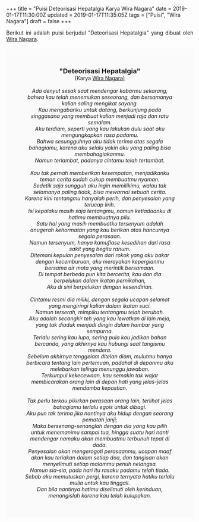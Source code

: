 +++
title = "Puisi Deteorisasi Hepatalgia Karya Wira Nagara"
date = 2019-01-17T11:30:00Z
updated = 2019-01-17T11:35:05Z
tags = ["Puisi", "Wira Nagara"]
draft = false
+++

<div dir="ltr" style="text-align: left;" trbidi="on"><div style="text-align: justify;">Berikut ini adalah puisi berjudul "Deteorisasi Hepatalgia" yang dibuat oleh <a href="https://id.wikipedia.org/wiki/Wira_Setianagara" target="_blank">Wira Nagara</a>. </div><br /><div style="background: #FAFAFA; font-size: 14px; height: auto; margin: 0 auto; padding: 50px; text-align: center; width: auto;"><span style="font-size: 18px;"><b>"Deteorisasi Hepatalgia"</b></span><br />(Karya <a href="https://www.sekata.web.id/tags/wira-nagara" target="_blank">Wira Nagara)</a> <br /><br /><i>Ada denyut sesak saat mendengar kabarmu sekarang, bahwa kau telah menemukan seseorang, dan bersamanya kalian saling mengikat sayang.<br />Kau mengabariku untuk datang, berkunjung pada singgasana yang membuat kalian menjadi raja dan ratu semalam.<br />Aku terdiam, seperti yang kau lakukan dulu saat aku mengungkapkan rasa padamu.<br />Bahwa sesungguhnya aku tidak terima atas segala bahagiamu, karena aku selalu yakin aku yang paling bisa membahagiakanmu.<br />Namun terlambat, padanya cintamu telah tertambat.<br /><br />Kau tak pernah memberikan kesempatan, menjadikanku teman cerita sudah cukup membuatmu nyaman.<br />Sedetik saja sungguh aku ingin memilikimu, walau tak selamanya paling tidak, bisa mewarnai sebuah cerita.<br />Karena kini tentangmu hanyalah perih, dan penyesalan yang terucap lirih.<br />Isi kepalaku masih saja tentangmu, namun ketiadaanku di hatimu membuatnya pilu.<br />Satu hal yang masih membuatku tersenyum adalah anugerah kehormatan yang kau berikan atas hancurnya segala perasaan.<br />Namun tersenyum, hanya kamuflase kesedihan dari rasa sakit yang begitu ranum.<br />Ditemani kepulan penyesalan dari rokok yang aku bakar dengan kecemburuan, aku merayakan kepergianmu bersama air mata yang merintik bersamaan.<br />Di tempat berbeda pun kita bercerita, kau dan dia berpelukan dalam ikatan pernikahan,<br />Aku di sini berpelukan dengan kesendirian.<br /><br />Cintamu resmi dia miliki, dengan segala ucapan selamat yang mengiringi kalian dalam ikatan suci.<br />Namun terserah, mimpiku tentangmu telah berubah.<br />Aku adalah secangkir teh yang kau lewatkan di lain meja, yang tak diaduk menjadi dingin dalam hambar yang sempurna.<br />Terlalu sering kau lupa, sering pula kau jadikan bahan bercanda, yang akhirnya kau hubungi saat tangismu mendera.<br />Sebelum akhirnya tenggelam ditelan diam, mulutmu hanya berbicara tentang lain pertemuan, padahal di depanmu aku melebarkan telinga menunggu jawaban.<br />Terkumpul kekecewaan, kau semakin tak wajar membicarakan orang lain di depan hati yang jelas-jelas mendamba kepastian.<br /><br />Tak perlu terkau pikirkan perasaan orang lain, terlihat jelas bahagiamu terlalu egois untuk dibagi.<br />Aku pun tak terima jika nantinya aku hidup dengan seorang pematah janji;<br />Maka bersenang-senanglah dengan dia yang kau pilih untuk menemanimu sampai tua, hingga suatu hari nanti mendengar namaku akan membuatmu terbunuh tepat di dada.<br />Penyesalan akan mengerogoti perasaanmu, ucapan maaf akan kau teriakan dalam setiap doa, dan tangisan akan menyelimuti setiap malammu penuh nelangsa.<br />Namun sia-sia, pada hari itu rasaku padamu telah tiada.<br />Sebab aku memutuskan pergi, karena ternyata hatiku terlalu mulia untuk kau tinggali.<br />Dan bila nantinya hatimu diselimuti oleh kerinduan, menangislah karena kau telah kulupakan.</i> </div></div>
